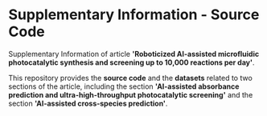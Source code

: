 # Supplementary Information - Source Code

Supplementary Information of article **'Roboticized AI-assisted microfluidic photocatalytic synthesis and screening up to 10,000 reactions per day'**.

This repository provides the **source code** and the **datasets** related to two sections of the article, including the section **'AI-assisted absorbance prediction and ultra-high-throughput photocatalytic screening'** and the section **'AI-assisted cross-species prediction'**.
